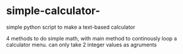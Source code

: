 # simple-calculator-
simple python script to make a text-based calculator 

4 methods to do simple math, with main method to continously loop a calculator menu.
can only take 2 integer values as agruments 
